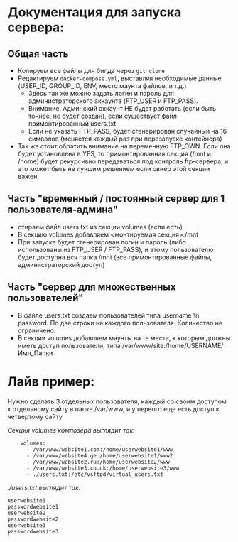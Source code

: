 # Документация для запуска сервера:
## Общая часть
* Копируем все файлы для билда через `git clone`
* Редактируем `docker-compose.yml`, выставляя необходимые данные (USER_ID, GROUP_ID, ENV, место маунта файлов, и т.д.)
  * Здесь так же можно задать логин и пароль для администраторского аккаунта (FTP_USER и FTP_PASS).
  * Внимание: Админский аккаунт НЕ будет работать (если быть точнее, не будет создан), если существует файл примонтированный users.txt.
  * Если не указать FTP_PASS, будет сгенерирован случайный на 16 символов (меняется каждый раз при перезапуске контейнера)
* Так же стоит обратить внимание на переменную FTP_OWN. Если она будет установлена в YES, то примонтированная секция (/mnt и /home) будет рекурсивно передаваться под контроль ftp-сервера, и это может быть не лучшим решением если овнер этой секции важен.


## Часть "временный / постоянный сервер для 1 пользователя-админа"
* стираем файл users.txt из секции volumes (если есть)
* В секцию volumes добавляем <монтируемая секция>:/mnt
* При запуске будет сгенерирован логин и пароль (либо использованы из FTP_USER / FTP_PASS), и этому пользователю будет доступна вся папка /mnt (все примонтированные файлы, администраторский доступ)

## Часть "сервер для множественных пользователей"
* В файле users.txt создаем пользователей типа username \n password. По две строки на каждого пользователя. Количество не ограничено.
* В секции volumes добавляем маунты на те места, к которым должны иметь доступ пользователи, типа /var/www/site:/home/USERNAME/Имя_Папки


# Лайв пример:
Нужно сделать 3 отдельных пользователя, каждый со своим доступом к отдельному сайту в папке /var/www, и у первого еще есть доступ к четвертому сайту

*Секция volumes композера выглядит так:*
```
    volumes:
      - /var/www/website1.com:/home/userwebsite1/www
      - /var/www/website4.ge:/home/userwebsite1/www2
      - /var/www/website2.ru:/home/userwebsite2/www
      - /var/www/website3.co.uk:/home/userwebsite3/www
      - ./users.txt:/etc/vsftpd/virtual_users.txt
```

*./users.txt выглядит так:*
```
userwebsite1
passwordwebsite1
userwebsite2
passwordwebsite2
userwebsite3
passwordwebsite3
```